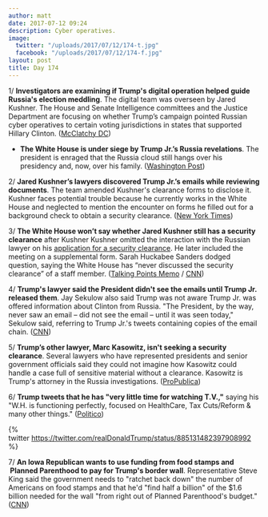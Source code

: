 ```yaml
---
author: matt
date: 2017-07-12 09:24
description: Cyber operatives.
image:
  twitter: "/uploads/2017/07/12/174-t.jpg"
  facebook: "/uploads/2017/07/12/174-f.jpg"
layout: post
title: Day 174
---
```



1/ **Investigators are examining if Trump's digital operation helped guide Russia's election meddling**. The digital team was overseen by Jared Kushner. The House and Senate Intelligence committees and the Justice Department are focusing on whether Trump’s campaign pointed Russian cyber operatives to certain voting jurisdictions in states that supported Hillary Clinton. ([McClatchy DC](http://www.mcclatchydc.com/news/nation-world/national/article160803619.html))

* **The White House is under siege by Trump Jr.’s Russia revelations**. The president is enraged that the Russia cloud still hangs over his presidency and, now, over his family. ([Washington Post](https://www.washingtonpost.com/politics/category-5-hurricane-white-house-under-siege-by-trump-jrs-russia-revelations/2017/07/11/1e091478-664d-11e7-8eb5-cbccc2e7bfbf_story.html))

2/ **Jared Kushner’s lawyers discovered Trump Jr.’s emails while reviewing documents**. The team amended Kushner's clearance forms to disclose it. Kushner faces potential trouble because he currently works in the White House and neglected to mention the encounter on forms he filled out for a background check to obtain a security clearance. ([New York Times](https://www.nytimes.com/2017/07/11/us/politics/russia-trump.html))

3/ **The White House won’t say whether Jared Kushner still has a security clearance** after Kushner Kushner omitted the interaction with the Russian lawyer on his [application for a security clearance](https://whatthefuckjusthappenedtoday.com/2017/07/11/Day-173/#2-the-email-sent-to-trump-jr-said-th). He later included the meeting on a supplemental form. Sarah Huckabee Sanders dodged question, saying the White House has “never discussed the security clearance” of a staff member. ([Talking Points Memo](http://talkingpointsmemo.com/livewire/white-house-wont-say-kushner-has-security-clearance) / [CNN](http://www.cnn.com/2017/07/12/politics/kushner-trump-jr-russia-email-chain/index.html))

4/ **Trump's lawyer said the President didn't see the emails until Trump Jr. released them**. Jay Sekulow also said Trump was not aware Trump Jr. was offered information about Clinton from Russia. "The President, by the way, never saw an email – did not see the email – until it was seen today," Sekulow said, referring to Trump Jr.'s tweets containing copies of the email chain. ([CNN](http://www.cnn.com/2017/07/12/politics/jay-sekulow-response-donald-trump-jr/index.html))

5/ **Trump’s other lawyer, Marc Kasowitz, isn't seeking a security clearance**. Several lawyers who have represented presidents and senior government officials said they could not imagine how Kasowitz could handle a case full of sensitive material without a clearance. Kasowitz is Trump's attorney in the Russia investigations. ([ProPublica](https://www.propublica.org/article/trump-russia-lawyer-marc-kasowitz-alcohol-security-clearance))

6/ **Trump tweets that he has "very little time for watching T.V.,"** saying his "W.H. is functioning perfectly, focused on HealthCare, Tax Cuts/Reform & many other things." ([Politico](http://www.politico.com/story/2017/07/12/trump-tweet-i-have-little-time-to-watch-tv-240447))

{% twitter https://twitter.com/realDonaldTrump/status/885131482397908992 %}

7/ **An Iowa Republican wants to use funding from food stamps and  Planned Parenthood to pay for Trump's border wall**. Representative Steve King said the government needs to "ratchet back down" the number of Americans on food stamps and that he'd "find half a billion" of the $1.6 billion needed for the wall "from right out of Planned Parenthood's budget." ([CNN](http://www.cnn.com/2017/07/12/politics/steve-king-food-stamps-border-wall-cnntv/index.html))